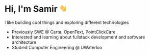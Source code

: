 # Hi, I'm Samir <img src="https://raw.githubusercontent.com/samirrh/samirrh/master/wave.gif" width="5%">

I like building cool things and exploring different technologies

- Previously SWE @ Carta, OpenText, PointClickCare
- Interested and learning about fullstack development and software architecture
- Studied Computer Engineering @ UWaterloo
